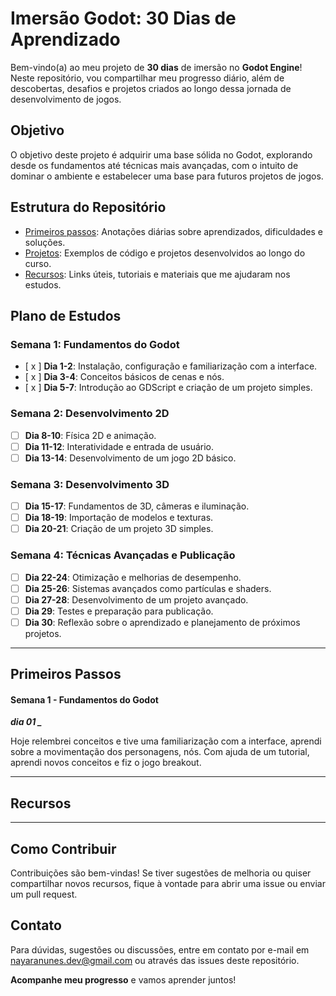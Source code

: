 # **Imersão Godot: 30 Dias de Aprendizado**

Bem-vindo(a) ao meu projeto de **30 dias** de imersão no **Godot Engine**! Neste repositório, vou compartilhar meu progresso diário, além de descobertas, desafios e projetos criados ao longo dessa jornada de desenvolvimento de jogos.

## **Objetivo**
O objetivo deste projeto é adquirir uma base sólida no Godot, explorando desde os fundamentos até técnicas mais avançadas, com o intuito de dominar o ambiente e estabelecer uma base para futuros projetos de jogos.

## **Estrutura do Repositório**
- [Primeiros passos](#primeiros-passos): Anotações diárias sobre aprendizados, dificuldades e soluções.
- [Projetos](#projetos): Exemplos de código e projetos desenvolvidos ao longo do curso.
- [Recursos](#recursos): Links úteis, tutoriais e materiais que me ajudaram nos estudos.

## **Plano de Estudos**

### **Semana 1: Fundamentos do Godot**
- [ x ] **Dia 1-2**: Instalação, configuração e familiarização com a interface.
- [ x ] **Dia 3-4**: Conceitos básicos de cenas e nós.
- [ x ] **Dia 5-7**: Introdução ao GDScript e criação de um projeto simples.

### **Semana 2: Desenvolvimento 2D**
- [ ] **Dia 8-10**: Física 2D e animação.
- [ ] **Dia 11-12**: Interatividade e entrada de usuário.
- [ ] **Dia 13-14**: Desenvolvimento de um jogo 2D básico.

### **Semana 3: Desenvolvimento 3D**
- [ ] **Dia 15-17**: Fundamentos de 3D, câmeras e iluminação.
- [ ] **Dia 18-19**: Importação de modelos e texturas.
- [ ] **Dia 20-21**: Criação de um projeto 3D simples.

### **Semana 4: Técnicas Avançadas e Publicação**
- [ ] **Dia 22-24**: Otimização e melhorias de desempenho.
- [ ] **Dia 25-26**: Sistemas avançados como partículas e shaders.
- [ ] **Dia 27-28**: Desenvolvimento de um projeto avançado.
- [ ] **Dia 29**: Testes e preparação para publicação.
- [ ] **Dia 30**: Reflexão sobre o aprendizado e planejamento de próximos projetos.

---
## **Primeiros Passos** 
#### Semana 1 - Fundamentos do Godot

***dia 01 _***

Hoje relembrei conceitos e tive uma familiarização com a interface, aprendi sobre a movimentação dos personagens, nós.
Com ajuda de um tutorial, aprendi novos conceitos e fiz o jogo breakout. 

---
## **Recursos**



---
## **Como Contribuir**
Contribuições são bem-vindas! Se tiver sugestões de melhoria ou quiser compartilhar novos recursos, fique à vontade para abrir uma issue ou enviar um pull request.

## **Contato**
Para dúvidas, sugestões ou discussões, entre em contato por e-mail em [nayaranunes.dev@gmail.com](mailto:nayaranunes.dev@gmail.com) ou através das issues deste repositório.

**Acompanhe meu progresso** e vamos aprender juntos!
